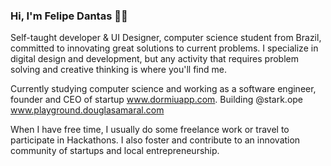 ### Hi, I'm Felipe Dantas 👋🌌

Self-taught developer & UI Designer, computer science student from Brazil, committed to innovating great solutions to current problems. I specialize in digital design and development, but any activity that requires problem solving and creative thinking is where you'll find me.

Currently studying computer science and working as a software engineer, founder and CEO of startup <a href="https://www.dormiuapp.com">www.dormiuapp.com</a>. 
Building @stark.ope <a href="https://playground.douglasamaral.com/">www.playground.douglasamaral.com</a>

When I have free time, I usually do some freelance work or travel to participate in Hackathons. I also foster and contribute to an innovation community of startups and local entrepreneurship.
